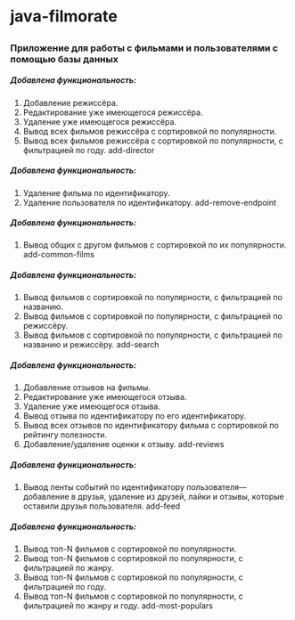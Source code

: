 #                 java-filmorate
##
###  Приложение для работы с фильмами и пользователями с помощью базы данных
####
##### Добавлена функциональность:
1. Добавление режиссёра.
2. Редактирование уже имеющегося режиссёра.
3. Удаление уже имеющегося режиссёра.
4. Вывод всех фильмов режиссёра с сортировкой по популярности.
5. Вывод всех фильмов режиссёра с сортировкой по популярности, с фильтрацией по году.
add-director
##### Добавлена функциональность:
1. Удаление фильма по идентификатору.
2. Удаление пользователя по идентификатору.
add-remove-endpoint
##### Добавлена функциональность:
1. Вывод общих с другом фильмов с сортировкой по их популярности.
add-common-films
##### Добавлена функциональность:
1. Вывод фильмов с сортировкой по популярности, с фильтрацией по названию.
2. Вывод фильмов с сортировкой по популярности, с фильтрацией по режиссёру.
3. Вывод фильмов с сортировкой по популярности, с фильтрацией по названию и режиссёру.
add-search
##### Добавлена функциональность:
1. Добавление отзывов на фильмы.
2. Редактирование уже имеющегося отзыва.
3. Удаление уже имеющегося отзыва.
4. Вывод отзыва по идентификатору по его идентификатору.
5. Вывод всех отзывов по идентификатору фильма с сортировкой по рейтингу полезности.
6. Добавление/удаление оценки к отзыву.
add-reviews
##### Добавлена функциональность:
1. Вывод ленты событий по идентификатору пользователя— 
добавление в друзья, удаление из друзей, лайки и отзывы,
которые оставили друзья пользователя.
add-feed
##### Добавлена функциональность:
1. Вывод топ-N фильмов с сортировкой по популярности.
2. Вывод топ-N фильмов с сортировкой по популярности, с фильтрацией по жанру.
3. Вывод топ-N фильмов с сортировкой по популярности, с фильтрацией по году.
4. Вывод топ-N фильмов с сортировкой по популярности, с фильтрацией по жанру и году.
add-most-populars
